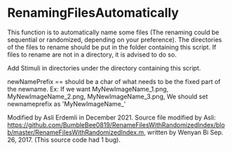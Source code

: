 # RenamingFilesAutomatically

This function is to automatically name some files (The renaming could be 
sequential or randomized, depending on your preference).
The directories of the files to rename should be put in the folder 
containing this script. If files to rename are not in a directory, it is
advised to do so. 

Add Stimuli in directories under the directory containing this script. 

newNamePrefix == should be a char of what needs to be the fixed part of
the newname. Ex: If we want MyNewImageName_1.png, MyNewImageName_2.png, 
MyNewImageName_3.png,  We should set newnameprefix as 'MyNewImageName_' 

Modified by Asli Erdemli in December 2021. Source file modified by Asli:
 https://github.com/BumbleBee0819/RenameFilesWithRandomizedIndex/blob/master/RenameFilesWithRandomizedIndex.m,
 written by Wenyan Bi Sep. 26, 2017. (This source code had 1 bug). 
